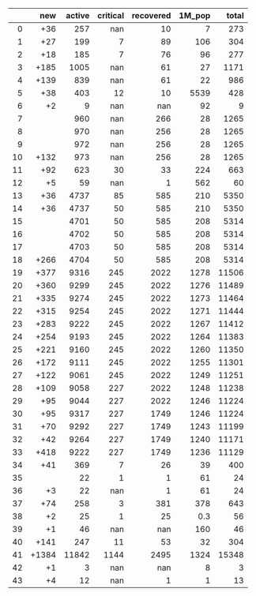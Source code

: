 |    |   new |   active |   critical |   recovered |   1M_pop |   total |
|---:|------:|---------:|-----------:|------------:|---------:|--------:|
|  0 |   +36 |      257 |        nan |          10 |      7   |     273 |
|  1 |   +27 |      199 |          7 |          89 |    106   |     304 |
|  2 |   +18 |      185 |          7 |          76 |     96   |     277 |
|  3 |  +185 |     1005 |        nan |          61 |     27   |    1171 |
|  4 |  +139 |      839 |        nan |          61 |     22   |     986 |
|  5 |   +38 |      403 |         12 |          10 |   5539   |     428 |
|  6 |    +2 |        9 |        nan |         nan |     92   |       9 |
|  7 |       |      960 |        nan |         266 |     28   |    1265 |
|  8 |       |      970 |        nan |         256 |     28   |    1265 |
|  9 |       |      972 |        nan |         256 |     28   |    1265 |
| 10 |  +132 |      973 |        nan |         256 |     28   |    1265 |
| 11 |   +92 |      623 |         30 |          33 |    224   |     663 |
| 12 |    +5 |       59 |        nan |           1 |    562   |      60 |
| 13 |   +36 |     4737 |         85 |         585 |    210   |    5350 |
| 14 |   +36 |     4737 |         50 |         585 |    210   |    5350 |
| 15 |       |     4701 |         50 |         585 |    208   |    5314 |
| 16 |       |     4702 |         50 |         585 |    208   |    5314 |
| 17 |       |     4703 |         50 |         585 |    208   |    5314 |
| 18 |  +266 |     4704 |         50 |         585 |    208   |    5314 |
| 19 |  +377 |     9316 |        245 |        2022 |   1278   |   11506 |
| 20 |  +360 |     9299 |        245 |        2022 |   1276   |   11489 |
| 21 |  +335 |     9274 |        245 |        2022 |   1273   |   11464 |
| 22 |  +315 |     9254 |        245 |        2022 |   1271   |   11444 |
| 23 |  +283 |     9222 |        245 |        2022 |   1267   |   11412 |
| 24 |  +254 |     9193 |        245 |        2022 |   1264   |   11383 |
| 25 |  +221 |     9160 |        245 |        2022 |   1260   |   11350 |
| 26 |  +172 |     9111 |        245 |        2022 |   1255   |   11301 |
| 27 |  +122 |     9061 |        245 |        2022 |   1249   |   11251 |
| 28 |  +109 |     9058 |        227 |        2022 |   1248   |   11238 |
| 29 |   +95 |     9044 |        227 |        2022 |   1246   |   11224 |
| 30 |   +95 |     9317 |        227 |        1749 |   1246   |   11224 |
| 31 |   +70 |     9292 |        227 |        1749 |   1243   |   11199 |
| 32 |   +42 |     9264 |        227 |        1749 |   1240   |   11171 |
| 33 |  +418 |     9222 |        227 |        1749 |   1236   |   11129 |
| 34 |   +41 |      369 |          7 |          26 |     39   |     400 |
| 35 |       |       22 |          1 |           1 |     61   |      24 |
| 36 |    +3 |       22 |        nan |           1 |     61   |      24 |
| 37 |   +74 |      258 |          3 |         381 |    378   |     643 |
| 38 |    +2 |       25 |          1 |          25 |      0.3 |      56 |
| 39 |    +1 |       46 |        nan |         nan |    160   |      46 |
| 40 |  +141 |      247 |         11 |          53 |     32   |     304 |
| 41 | +1384 |    11842 |       1144 |        2495 |   1324   |   15348 |
| 42 |    +1 |        3 |        nan |         nan |      8   |       3 |
| 43 |    +4 |       12 |        nan |           1 |      1   |      13 |